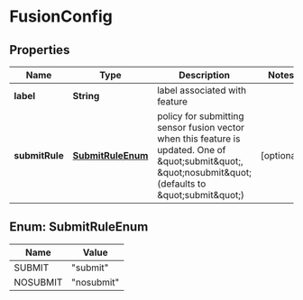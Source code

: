 

# FusionConfig


## Properties

| Name | Type | Description | Notes |
|------------ | ------------- | ------------- | -------------|
|**label** | **String** | label associated with feature |  |
|**submitRule** | [**SubmitRuleEnum**](#SubmitRuleEnum) | policy for submitting sensor fusion vector when this feature is updated. One of \&quot;submit\&quot;, \&quot;nosubmit\&quot; (defaults to \&quot;submit\&quot;) |  [optional] |



## Enum: SubmitRuleEnum

| Name | Value |
|---- | -----|
| SUBMIT | &quot;submit&quot; |
| NOSUBMIT | &quot;nosubmit&quot; |



